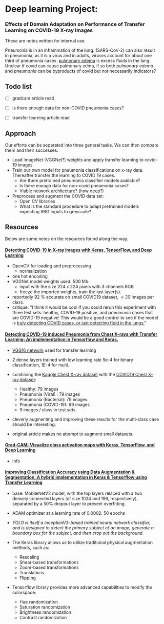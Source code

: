 # Deep learning Project:

### Effects of Domain Adaptation on Performance of Transfer Learning on COVID-19 X-ray Images

These are notes written for internal use. 

Pneumonia is in an inflammation of the lung. (SARS-CoV-2) can also result in pneumonia, as it is a virus and in adults, viruses account for about one third of pneumonia cases.  [pulmonary edema](https://en.wikipedia.org/wiki/Pulmonary_edema) is excess fluids in the lung. Unclear if covid can cause pulmonary edma, if so both *pulmonary edema* and *pneumonia* can be byproducts of covid but not necessarily indicators? 



## Todo list

- [ ] gradcam article read

- [ ] is there enough data for non-COVID pneumonia cases? 

- [ ] transfer learning article read 

  

## Approach

Our efforts can be separated into three general tasks. We can then compare them and their successes. 

* Load ImageNet (VGGNet?) weights and apply transfer learning to covid-19 images
* Train our own model for pneumonia classifications on x-ray data. Thereafter transfer the learning to COVID 19 cases.
  * Are there pretrained pneumonia classifier models available?
  * Is there enough data for non-covid pneumonia cases? 
  * Viable network architecture? (how deep?)
* Preprocess and  augment the COVID data set: 
  * Open CV libraries 
  * What is the standard procedure to adapt pretrained models expecting RBG inputs to greyscale? 



## Resources

Below are some notes on the resources found along the way. 

#### [Detecting COVID-19 in X-ray images with Keras, TensorFlow, and Deep Learning](https://www.pyimagesearch.com/2020/03/16/detecting-covid-19-in-x-ray-images-with-keras-tensorflow-and-deep-learning/)

* OpenCV for loading and preprocessing 
  * normalization
* one hot encoding 
* VGGNet model weights used. 500 Mb 
  * input with the size 224 x 224 pixels with 3 channels RGB
  * freeze the imported weights, train the last layer(s).
* reportedly 92 % accurate on small COVID19 dataset, $\approx 30$ images per class.
* critique: "I think it would be cool if you could rerun this experiment with three  test sets: healthy, COVID-19 positive, and pneumonia cases that are  COVID-19 negative! This would be a good control to see if the model is  <u>truly detecting COVID cases, or just detecting fluid in the lungs.</u>"



#### [Detecting COVID-19 induced Pneumonia from Chest X-rays with Transfer Learning: An implementation in Tensorflow and Keras.](https://towardsdatascience.com/detecting-covid-19-induced-pneumonia-from-chest-x-rays-with-transfer-learning-an-implementation-311484e6afc1)

*  [VGG16 network](https://arxiv.org/pdf/1409.1556.pdf) used for transfer learning 
* 2 dense layers trained with low learning rate 5e-4 for binary classification, 1E-4 for multi.  
* combining the [Kaggle Chest X-ray dataset](https://www.kaggle.com/paultimothymooney/chest-xray-pneumonia) with the [COVID19 Chest X-ray dataset](https://github.com/ieee8023/covid-chestxray-dataset): 
  * Healthy: 79 images
  * Pneumonia (Viral) : 79 images
  * Pneumonia (Bacterial): 79 images
  * Pneumonia (COVID-19): 69 images
  * 9 images / class in test sets.

* cleverly augmenting and improving these results for the multi-class case should be interesting. 
* original article makes no attempt to augment small datasets.

#### [Grad-CAM: Visualize class activation maps with Keras, TensorFlow, and Deep Learning](https://www.pyimagesearch.com/2020/03/09/grad-cam-visualize-class-activation-maps-with-keras-tensorflow-and-deep-learning/)

* info 



#### [Improving Classification Accuracy using Data Augmentation & Segmentation: A  hybrid implementation in Keras & Tensorflow using Transfer Learning](https://medium.com/gradientcrescent/improving-classification-accuracy-using-data-augmentation-segmentation-a-hybrid-implementation-8ec29fa97043)

* base: MobileNetV2 model, with the top layers relaced with a two densely  connected layers (of size 1024 and 196, respectively), separated by a  50% dropout layer to prevent overfitting.
*  ADAM optimizer at a learning rate of 0.0002. 50 epochs 
* *YOLO is itself a InceptionV3-based trained neural network classifier,  and is designed to detect the primary subject of an image, generate a  boundary box for the subject, and then crop out the background.* 
* The Keras library allows us to utilize traditional physical augmentation methods, such as:
  * Rescaling
  * Shear-based transformations
  * Zoom-based transformations
  * Translations
  * Flipping

* Tensorflow library provides more advanced capabilities to modify the  colorspace:
  * Hue randomization
  * Saturation randomization
  * Brightness randomization
  * Contrast randomization